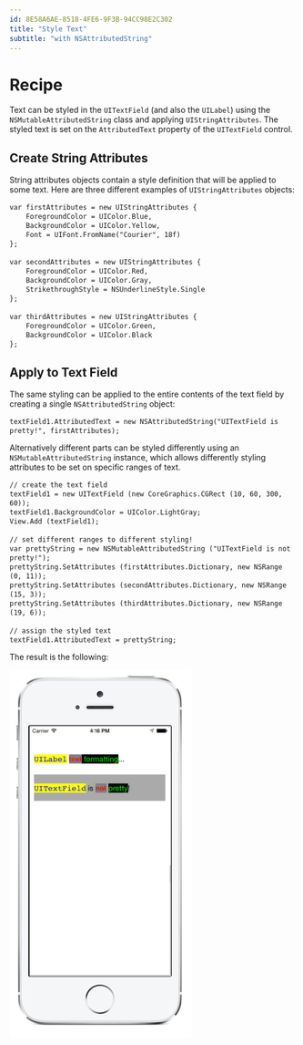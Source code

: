 ```yaml
---
id: 8E58A6AE-8518-4FE6-9F3B-94CC98E2C302
title: "Style Text"
subtitle: "with NSAttributedString"
---
```


<a name="Recipe" class="injected"></a>


# Recipe

Text can be styled in the `UITextField` (and also the `UILabel`) using the `NSMutableAttributedString` class and applying `UIStringAttributes`. The styled text is set on the `AttributedText` property of the `UITextField` control.

 <a name="Create_String_Attributes" class="injected"></a>


## Create String Attributes

String attributes objects contain a style definition that will be applied to some text. Here are three different examples of `UIStringAttributes` objects:

```
var firstAttributes = new UIStringAttributes {
	ForegroundColor = UIColor.Blue,
	BackgroundColor = UIColor.Yellow,
	Font = UIFont.FromName("Courier", 18f)
};

var secondAttributes = new UIStringAttributes {
	ForegroundColor = UIColor.Red,
	BackgroundColor = UIColor.Gray,
	StrikethroughStyle = NSUnderlineStyle.Single
};

var thirdAttributes = new UIStringAttributes {
	ForegroundColor = UIColor.Green,
	BackgroundColor = UIColor.Black
};
```

 <a name="Via_a_Button" class="injected"></a>


## Apply to Text Field

The same styling can be applied to the entire contents of the text field by creating a single `NSAttributedString` object:

```
textField1.AttributedText = new NSAttributedString("UITextField is pretty!", firstAttributes);
```

Alternatively different parts can be styled differently using an `NSMutableAttributedString` instance, which allows differently styling attributes to be set on specific ranges of text.

```
// create the text field
textField1 = new UITextField (new CoreGraphics.CGRect (10, 60, 300, 60));
textField1.BackgroundColor = UIColor.LightGray;
View.Add (textField1);

// set different ranges to different styling!
var prettyString = new NSMutableAttributedString ("UITextField is not pretty!");
prettyString.SetAttributes (firstAttributes.Dictionary, new NSRange (0, 11));
prettyString.SetAttributes (secondAttributes.Dictionary, new NSRange (15, 3));
prettyString.SetAttributes (thirdAttributes.Dictionary, new NSRange (19, 6));

// assign the styled text
textField1.AttributedText = prettyString;
```

The result is the following:

 [ ![](Images/01-styled-text.png "Styled text in UITextView and UILabel")](Images/01-styled-text.png)

